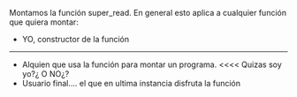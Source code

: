 Montamos la función super_read.
En general esto aplica a cualquier función que quiera montar:
- YO, constructor de la función
--------------------
- Alquien que usa la función para montar un programa.  <<<< Quizas soy yo?¿ O NO¿?
- Usuario final.... el que en ultima instancia disfruta la función